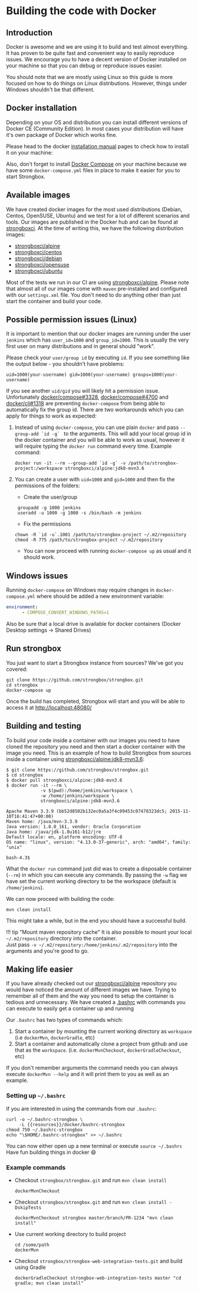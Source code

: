 # Building the code with Docker

## Introduction

Docker is awesome and we are using it to build and test almost everything. 
It has proven to be quite fast and convenient way to easily reproduce issues.
We encourage you to have a decent version of Docker installed on your machine 
so that you can debug or reproduce issues easier.

You should note that we are mostly using Linux so this guide is more focused on how to do things on Linux distributions.
However, things under Windows shouldn't be that different.

## Docker installation

Depending on your OS and distribution you can install different versions of Docker CE (Community Edition).
In most cases your distribution will have it's own package of Docker which works fine. 

Please head to the docker [installation manual](https://docs.docker.com/install/) pages to check how to install it on your machine:

Also, don't forget to install [Docker Compose](https://docs.docker.com/compose/install/) on your machine 
because we have some `docker-compose.yml` files in place to make it easier for you to start Strongbox.

## Available images

We have created docker images for the most used distributions (Debian, Centos, OpenSUSE, Ubuntu) and we 
test for a lot of different scenarios and tools. Our images are published in the Docker hub
and can be found at [strongboxci](https://hub.docker.com/r/strongboxci/). At the time of writing this, we have the 
following distribution images:

* [strongboxci/alpine]
* [strongboxci/centos]
* [strongboxci/debian]
* [strongboxci/opensuse]
* [strongboxci/ubuntu]

Most of the tests we run in our CI are using [strongboxci/alpine]. Please note that almost all of our images come 
with `maven` pre-installed and configured with our `settings.xml` file. You don't need to do anything other than
just start the container and build your code.

## Possible permission issues (Linux)

It is important to mention that our docker images are running under the user `jenkins` which has `user_id=1000` and 
`group_id=1000`. This is usually the very first user on many distributions and in general should "work".  
  
Please check your `user/group id` by executing `id`. If you see something like the output below - you shouldn't have problems:

```
uid=1000(your-username) gid=1000(your-username) groups=1000(your-username)
```
  
If you see another `uid/gid` you will likely hit a permission issue. Unfortunately [docker/compose#3328][issue-3328], 
[docker/compose#4700][issue-4700] and [docker/cli#1318][issue-1318] are preventing `docker-compose` from being able to 
automatically fix the group id. There are two workarounds which you can apply for things to work as expected:

1. Instead of using `docker-compose`, you can use plain `docker` and pass ```--group-add `id -g` ``` to the arguments. 
   This will add your local group id in the docker container and you will be able to work as usual, however it will 
   require typing the `docker run` command every time. Example command:  
   ```
   docker run -it --rm --group-add `id -g` -v /path/to/strongbox-project:/workspace strongboxci/alpine:jdk8-mvn3.6
   ```

2. You can create a user with `uid=1000` and `gid=1000` and then fix the permissions of the folders:
    * Create the user/group
     ```
      groupadd -g 1000 jenkins
      useradd -u 1000 -g 1000 -s /bin/bash -m jenkins
     ```
    * Fix the permissions
     ```
     chown -R `id -u`.1001 /path/to/strongbox-project ~/.m2/repository
     chmod -R 775 /path/to/strongbox-project ~/.m2/repository
     ```  
    * You can now proceed with running `docker-compose up` as usual and it should work.

## Windows issues

Running `docker-compose` on Windows may require changes in `docker-compose.yml` where should be added
a new environment variable:

```yaml
environment:
      - COMPOSE_CONVERT_WINDOWS_PATHS=1
```
Also be sure that a local drive is available for docker containers (Docker Desktop settings -> Shared Drives)

## Run strongbox

You just want to start a Strongbox instance from sources? We've got you covered:

```
git clone https://github.com/strongbox/strongbox.git
cd strongbox
docker-compose up
```

Once the build has completed, Strongbox will start and you will be able to access it at [http://localhost:48080/](http://localhost:48080/)

## Building and testing

To build your code inside a container with our images you need to have cloned the repository you need
and then start a docker container with the image you need. This is an example of how to build Strongbox
from sources inside a container using [strongboxci/alpine:jdk8-mvn3.6]: 

```
$ git clone https://github.com/strongbox/strongbox.git
$ cd strongbox
$ docker pull strongboxci/alpine:jdk8-mvn3.6
$ docker run -it --rm \
             -v $(pwd):/home/jenkins/workspace \
             -w /home/jenkins/workspace \
             strongboxci/alpine:jdk8-mvn3.6

Apache Maven 3.3.9 (bb52d8502b132ec0a5a3f4c09453c07478323dc5; 2015-11-10T16:41:47+00:00)
Maven home: /java/mvn-3.3.9
Java version: 1.8.0_161, vendor: Oracle Corporation
Java home: /java/jdk-1.8u161-b12/jre
Default locale: en, platform encoding: UTF-8
OS name: "linux", version: "4.13.0-37-generic", arch: "amd64", family: "unix"

bash-4.3$ 
``` 

What the `docker run` command just did was to create a disposable container (`--rm`) in which you can execute any commands.
By passing the `-w` flag we have set the current working directory to be the workspace (default is `/home/jenkins`).

We can now proceed with building the code: 

```
mvn clean install
```

This might take a while, but in the end you should have a successful build.

!!! tip "Mount maven repository cache"
    It is also possible to mount your local `~/.m2/repository` directory into the container.  
    Just pass `-v ~/.m2/repository:/home/jenkins/.m2/repository` into the arguments and you're good to go. 

## Making life easier

If you have already checked out our [strongboxci/alpine] repository you would have noticed the amount of 
different images we have. Trying to remember all of them and the way you need to setup the container is tedious and 
unnecessary. We have created a [.bashrc]({{resources}}/docker/bashrc-strongbox) with commands you can execute to easily 
get a container up and running

Our `.bashrc` has two types of commands which:

1. Start a container by mounting the current working directory as `workspace` (i.e `dockerMvn`, `dockerGradle`, etc)
2. Start a container and automatically clone a project from github and use that as the `workspace`. (i.e. `dockerMvnCheckout`, `dockerGradleCheckout`, etc) 

If you don't remember arguments the command needs you can always execute `dockerMvn --help` and it will print them to you as well as an example.

### Setting up `~/.bashrc`

If you are interested in using the commands from our `.bashrc`:

```linenums="1"
curl -o ~/.bashrc-strongbox \
     -L {{resources}}/docker/bashrc-strongbox
chmod 750 ~/.bashrc-strongbox
echo "\$HOME/.bashrc-strongbox" >> ~/.bashrc
```

You can now either open up a new terminal or execute `source ~/.bashrc`  
Have fun building things in docker :smile:


### Example commands

* Checkout `strongbox/strongbox.git` and run `mvn clean install`
    ```
    dockerMvnCheckout
    ```

* Checkout `strongbox/strongbox.git` and run `mvn clean install -DskipTests`
    ```
    dockerMvnCheckout strongbox master/branch/PR-1234 "mvn clean install"
    ```

* Use current working directory to build project
    ```
    cd /some/path
    dockerMvn
    ```

* Checkout `strongbox/strongbox-web-integration-tests.git` and build using Gradle
    ```
    dockerGradleCheckout strongbox-web-integration-tests master "cd gradle; mvn clean install"
    ```


[strongboxci/alpine]: https://hub.docker.com/r/strongboxci/alpine/tags
[strongboxci/alpine:jdk8-mvn3.6]: https://hub.docker.com/r/strongboxci/alpine/tags 
[strongboxci/centos]: https://hub.docker.com/r/strongboxci/centos/tags
[strongboxci/debian]: https://hub.docker.com/r/strongboxci/debian/tags
[strongboxci/opensuse]: https://hub.docker.com/r/strongboxci/opensuse/tags
[strongboxci/ubuntu]: https://hub.docker.com/r/strongboxci/ubuntu/tags

[issue-1318]: https://github.com/docker/cli/issues/1318
[issue-3328]: https://github.com/docker/compose/issues/3328
[issue-4700]: https://github.com/docker/compose/issues/4700#issuecomment-416714975
